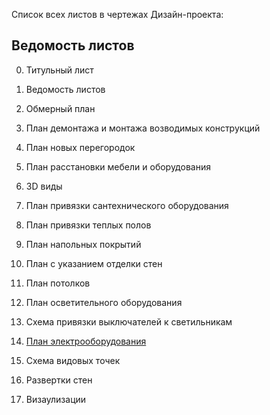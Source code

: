 
Список всех листов в чертежах Дизайн-проекта:

## Ведомость листов

0. Титульный лист

1. Ведомость листов

2. Обмерный план

3. План демонтажа и монтажа возводимых конструкций

4. План новых перегородок

5. План расстановки мебели и оборудования

6. 3D виды 

7. План привязки сантехнического оборудования

8. План привязки теплых полов

9. План напольных покрытий

10. План с указанием отделки стен

11. План потолков

12. План осветительного оборудования

13. Схема привязки выключателей к светильникам

14. [План электрооборудования](https://github.com/Neoluxer/design_studio/blob/main/check_list_electric.md)

15. Схема видовых точек

16. Развертки стен

17. Визаулизации 